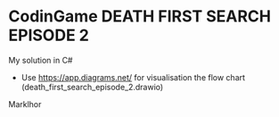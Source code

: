 # CodinGame DEATH FIRST SEARCH EPISODE 2

My solution in C#

* Use https://app.diagrams.net/ for visualisation the flow chart (death_first_search_episode_2.drawio)

Marklhor
